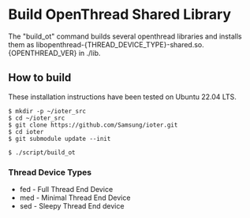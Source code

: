 # Build OpenThread Shared Library 
The "build_ot" command builds several openthread libraries and installs them as libopenthread-{THREAD_DEVICE_TYPE}-shared.so.{OPENTHREAD_VER} in ./lib.


## How to build

These installation instructions have been tested on Ubuntu 22.04 LTS.

```
$ mkdir -p ~/ioter_src
$ cd ~/ioter_src
$ git clone https://github.com/Samsung/ioter.git
$ cd ioter
$ git submodule update --init

$ ./script/build_ot
```
### Thread Device Types
* fed - Full Thread End Device
* med - Minimal Thread End Device
* sed - Sleepy Thread End device

